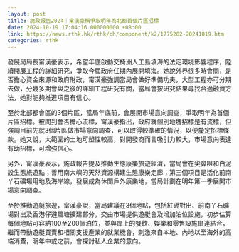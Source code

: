 ```yaml
---
layout: post
title: 施政報告2024｜甯漢豪稱爭取明年為北都首個片區招標
date: 2024-10-19 17:04:16.000000000 +08:00
link: https://news.rthk.hk/rthk/ch/component/k2/1775282-20241019.htm
categories: rthk
---
```


發展局局長甯漢豪表示，希望年底啟動交椅洲人工島填海的法定環境影響程序，陸續開展工程的詳細研究，爭取今屆政府任期內展開填海。她說外界很多時會問，是否擔心資金來源和政府財政，甯漢豪強調當局會做好準備功夫，大型工程亦可分期去做，分幾多期會與之後的詳細工程研究有關，當局會按研究結果尋找合適融資方法，她對能夠推進項目有信心。

至於北部都會區的3個片區，當局年底前，會展開市場意向調查，爭取明年為首個片區招標。被問到會否擔心流標，甯漢豪指出，政府就個別地塊招標是有流標，但強調目前先就3個片區做市場意向調查，可以取得較準確的情況，以便釐定招標條款。她又說，大範圍的土地可塑性較高，對開發商而言吸引力較大，市場意向表達有助招標，可增強信心。

另外，甯漢豪表示，施政報告提及推動生態康樂旅遊經濟，當局會在尖鼻咀和白泥設生態旅遊點；善用南大嶼的天然資源構建生態康樂走廊；第三個項目是活化前南丫石礦場用地及海岸線，發展成為休閒戶外康樂地，當局計劃在明年第一季展開市場意向調查。

至於推動遊艇旅遊，甯漢豪說，當局建議在3個地點，包括紅磡對出、前南丫石礦場對出及香港仔避風塘擴建部分，交由市場提供遊艇會及增加泊位設施，初步估算每個地點可容納100至200個泊位，並與岸上的餐飲、娛樂和零售設施串連結合，繼而帶動遊艇買賣和相關支援產業的就業機會，刺激來自本地、內地以至海外的高端消費，明年中或之前，會探討私人企業的意向。
